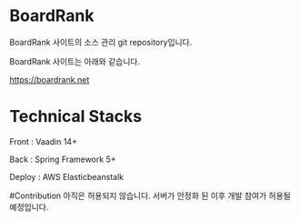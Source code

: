 # BoardRank

BoardRank 사이트의 소스 관리 git repository입니다.

BoardRank 사이트는 아래와 같습니다.

https://boardrank.net


# Technical Stacks

Front : Vaadin 14+

Back : Spring Framework 5+

Deploy : AWS Elasticbeanstalk

#Contribution
아직은 허용되지 않습니다. 서버가 안정화 된 이후 개발 참여가 허용될 예정입니다.
